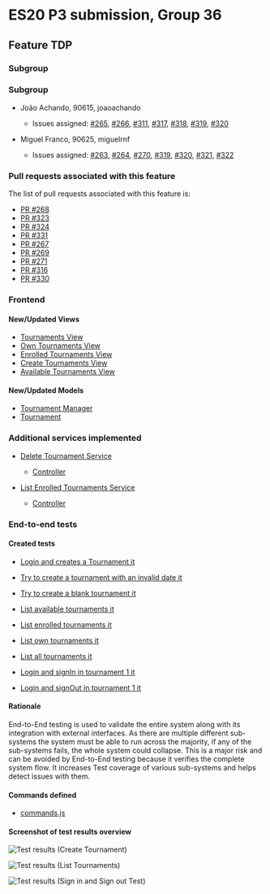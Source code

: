 # ES20 P3 submission, Group 36

## Feature TDP

### Subgroup

 ### Subgroup
 - João Achando, 90615, joaoachando
   + Issues assigned: [#265](https://github.com/tecnico-softeng/es20tg_36-project/issues/265), [#266](https://github.com/tecnico-softeng/es20tg_36-project/issues/266),
                      [#311](https://github.com/tecnico-softeng/es20tg_36-project/issues/311), [#317](https://github.com/tecnico-softeng/es20tg_36-project/issues/317),
                      [#318](https://github.com/tecnico-softeng/es20tg_36-project/issues/318), [#319](https://github.com/tecnico-softeng/es20tg_36-project/issues/319),
                      [#320](https://github.com/tecnico-softeng/es20tg_36-project/issues/320)
                      
 - Miguel Franco, 90625, miguelrnf
   + Issues assigned: [#263](https://github.com/tecnico-softeng/es20tg_36-project/issues/263), [#264](https://github.com/tecnico-softeng/es20tg_36-project/issues/264),
                      [#270](https://github.com/tecnico-softeng/es20tg_36-project/issues/270), [#319](https://github.com/tecnico-softeng/es20tg_36-project/issues/319),
                      [#320](https://github.com/tecnico-softeng/es20tg_36-project/issues/320), [#321](https://github.com/tecnico-softeng/es20tg_36-project/issues/321),
                      [#322](https://github.com/tecnico-softeng/es20tg_36-project/issues/322)

  
### Pull requests associated with this feature

The list of pull requests associated with this feature is:

 - [PR #268](https://github.com/tecnico-softeng/es20tg_36-project/pull/268)
 - [PR #323](https://github.com/tecnico-softeng/es20tg_36-project/pull/323)
 - [PR #324](https://github.com/tecnico-softeng/es20tg_36-project/pull/324)
 - [PR #331](https://github.com/tecnico-softeng/es20tg_36-project/pull/331)
 - [PR #267](https://github.com/tecnico-softeng/es20tg_36-project/pull/267)
 - [PR #269](https://github.com/tecnico-softeng/es20tg_36-project/pull/269)
 - [PR #271](https://github.com/tecnico-softeng/es20tg_36-project/pull/271)
 - [PR #316](https://github.com/tecnico-softeng/es20tg_36-project/pull/316)
 - [PR #330](https://github.com/tecnico-softeng/es20tg_36-project/pull/330)


### Frontend


#### New/Updated Views

 - [Tournaments View](https://github.com/tecnico-softeng/es20tg_36-project/blob/TdP-Tournament/dev/frontend/src/views/admin/TournamentsView.vue)
 - [Own Tournaments View](https://github.com/tecnico-softeng/es20tg_36-project/blob/TdP-Tournament/dev/frontend/src/views/student/tournament/OwnTournamentsView.vue)
 - [Enrolled Tournaments View](https://github.com/tecnico-softeng/es20tg_36-project/blob/TdP-Tournament/dev/frontend/src/views/student/tournament/EnrolledTournamentsView.vue)
 - [Create Tournaments View](https://github.com/tecnico-softeng/es20tg_36-project/blob/TdP-Tournament/dev/frontend/src/views/student/tournament/CreateTournamentsView.vue)
 - [Available Tournaments View](https://github.com/tecnico-softeng/es20tg_36-project/blob/TdP-Tournament/dev/frontend/src/views/student/tournament/AvailableTournamentsView.vue)

#### New/Updated Models

 - [Tournament Manager](https://github.com/tecnico-softeng/es20tg_36-project/blob/TdP-Tournament/dev/frontend/src/models/tournament/TournamentManager.ts)
 - [Tournament](https://github.com/tecnico-softeng/es20tg_36-project/blob/TdP-Tournament/dev/frontend/src/models/management/Tournament.ts)

### Additional services implemented

 - [Delete Tournament Service](https://github.com/tecnico-softeng/es20tg_36-project/blob/TdP-Tournament/dev/backend/src/main/java/pt/ulisboa/tecnico/socialsoftware/tutor/tournament/TournamentService.java#L290) 
    + [Controller](https://github.com/tecnico-softeng/es20tg_36-project/blob/TdP-Tournament/dev/backend/src/main/java/pt/ulisboa/tecnico/socialsoftware/tutor/tournament/api/TournamentController.java#L114)

 - [List Enrolled Tournaments Service](https://github.com/tecnico-softeng/es20tg_36-project/blob/TdP-Tournament/dev/backend/src/main/java/pt/ulisboa/tecnico/socialsoftware/tutor/tournament/TournamentService.java#L131)
    + [Controller](https://github.com/tecnico-softeng/es20tg_36-project/blob/TdP-Tournament/dev/backend/src/main/java/pt/ulisboa/tecnico/socialsoftware/tutor/tournament/api/TournamentController.java#L108)

### End-to-end tests

#### Created tests

 - [Login and creates a Tournament it](https://github.com/tecnico-softeng/es20tg_36-project/blob/TdP-Tournament/dev/frontend/cypress/integration/student/createTournament.js#L11)
 - [Try to create a tournament with an invalid date it](https://github.com/tecnico-softeng/es20tg_36-project/blob/TdP-Tournament/dev/frontend/cypress/integration/student/createTournament.js#L18)
 - [Try to create a blank tournament it](https://github.com/tecnico-softeng/es20tg_36-project/blob/TdP-Tournament/dev/frontend/cypress/integration/student/createTournament.js#L26)
 
 - [List available tournaments it](https://github.com/tecnico-softeng/es20tg_36-project/blob/TdP-Tournament/dev/frontend/cypress/integration/student/listTournament.js#L8)
 - [List enrolled tournaments it](https://github.com/tecnico-softeng/es20tg_36-project/blob/TdP-Tournament/dev/frontend/cypress/integration/student/listTournament.js#L21)
 - [List own tournaments it](https://github.com/tecnico-softeng/es20tg_36-project/blob/TdP-Tournament/dev/frontend/cypress/integration/student/listTournament.js#L34)
 - [List all tournaments it](https://github.com/tecnico-softeng/es20tg_36-project/blob/TdP-Tournament/dev/frontend/cypress/integration/student/listTournament.js#L48)
 
 - [Login and signIn in tournament 1 it](https://github.com/tecnico-softeng/es20tg_36-project/blob/TdP-Tournament/dev/frontend/cypress/integration/student/signIn%7CsignOut.js#L11)
 - [Login and signOut in tournament 1 it](https://github.com/tecnico-softeng/es20tg_36-project/blob/TdP-Tournament/dev/frontend/cypress/integration/student/signIn%7CsignOut.js#L25)
 

#### Rationale
End-to-End testing is used to validate the entire system along with its integration with external interfaces. 
As there are multiple different sub-systems the system must be able to run across the majority, if any of the sub-systems 
fails, the whole system could collapse. This is a major risk and can be avoided by End-to-End testing because it verifies 
the complete system flow. It increases Test coverage of various sub-systems and helps detect issues with them.

#### Commands defined

 - [commands.js](https://github.com/tecnico-softeng/es20tg_36-project/blob/TdP-Tournament/dev/frontend/cypress/support/commands.js)

#### Screenshot of test results overview

![Test results (Create Tournament)](http://web.tecnico.ulisboa.pt/~joaoachando/ES/E2E/CreateTest.jpeg)

![Test results (List Tournaments)](http://web.tecnico.ulisboa.pt/~joaoachando/ES/E2E/ListTest.jpeg)

![Test results (Sign in and Sign out Test)](http://web.tecnico.ulisboa.pt/~joaoachando/ES/E2E/SignInOutTest.jpeg)
